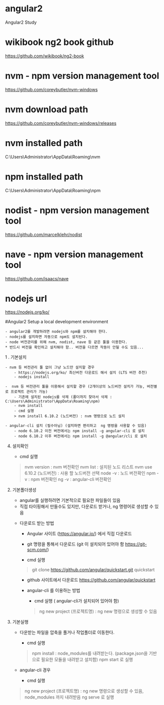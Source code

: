 # angular2
Angular2 Study

# wikibook ng2 book github
https://github.com/wikibook/ng2-book

# nvm - npm version management tool
https://github.com/coreybutler/nvm-windows

# nvm download path
https://github.com/coreybutler/nvm-windows/releases

# nvm installed path
C:\Users\Administrator\AppData\Roaming\nvm

# npm installed path
C:\Users\Administrator\AppData\Roaming\npm

# nodist - npm version management tool
https://github.com/marcelklehr/nodist

# nave - npm version management tool
https://github.com/isaacs/nave

# nodejs url
https://nodejs.org/ko/

#Angular2 Setup a local development environment

	- angular2를 개발하려면 nodejs와 npm를 설치해야 한다.
	- nodejs를 설치하면 자동으로 npm도 설치된다.
	- node 버전관리를 위해 nvm, nodist, nave 등 같은 툴을 이용한다.
	* 반드시 버전을 확인하고 설치해야 함.. 버전을 다르면 작동이 안될 수도 있음...

1 . 기본설치

	- nvm 등 버전관리 툴 없이 그냥 노드만 설치할 경우
		- https://nodejs.org/ko/ 최신버전 다운로드 해서 설치 (LTS 버전 추천)
		- nodejs install

	-  nvm 등 버전관리 툴을 이용해서 설치할 경우 (2개이상의 노드버전 설치가 가능, 버전별로 프로젝트 관리가 가능)
		- 기존에 설치된 nodejs를 삭제 (폴더까지 찾아서 삭제 : C:\Users\Administrator\AppData\Roaming\npm)
		- nvm install
		- cmd 실행
		> nvm install 6.10.2 (노드버전) : nvm 명령으로 노드 설치

	- angular-cli 설치 (필수아님) (설치하면 편리하고  ng 명령을 사용할 수 있음)
		- node 6.10.2 이전 버전에서는 npm install -g angular-cli 로 설치
		- node 6.10.2 이후 버전에서는 npm install -g @angular/cli 로 설치

4) 설치확인

	- cmd 실행
	> nvm version : nvm 버전확인
	> nvm list : 설치된 노드 리스트
	> nvm use 6.10.2 (노드버전) : 사용 할 노드버전 선택 
	> node -v : 노드 버전확인
	> npm -v : npm 버전확인
	> ng -v : angular-cli 버전확인

2. 기본폴더생성

	* angular를 실행하려면 기본적으로 필요한 파일들이 있음

	- 직접 타이핑해서 만들수도 있지만, 다운로드 받거나, ng 명령어로 생성할 수 있음

	* 다운로드 받는 방법

		- Angular 사이트 (https://angular.io/) 에서 직접 다운로드

		- git 명령을 통해서 다운로드 (git 이 설치되어 있어야 함 https://git-scm.com/)
		- cmd 실행
		> git clone https://github.com/angular/quickstart.git quickstart

		- github 사이트에서 다운로드 
			https://github.com/angular/quickstart

		-  angular-cli 를 이용하는 방법
			- cmd 실행 ( angular-cli가 설치되어 있어야 함)
			> ng new project (프로젝트명) : ng new 명령으로 생성할 수 있음

3. 기본실행

	- 다운받는 파일을 압축을 풀거나 작업폴더로 이동한다.
		- cmd 실행
		> npm install : node_modules를 내려받는다. (package.json을 기반으로 필요한 모듈을 내려받고 설치함)
		> npm start 로 실행

	- angular-cli 경우
		- cmd 실행
	> ng new project (프로젝트명) : ng new 명령으로 생성할 수 있음, node_modules 까지 내려받음
	> ng serve 로 실행
  
